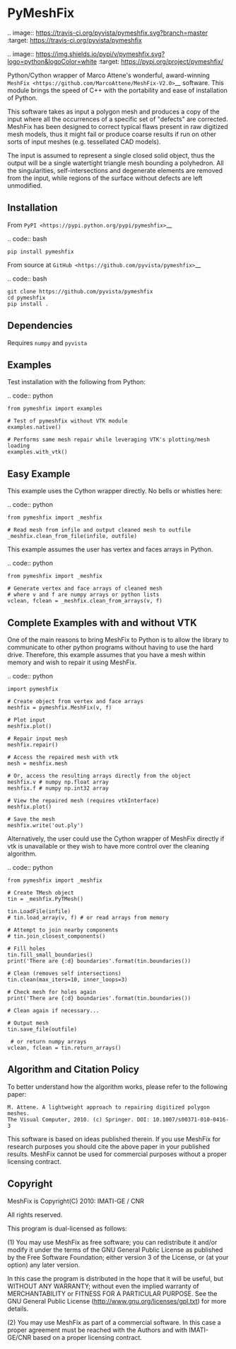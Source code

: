 PyMeshFix
=========

.. image:: https://travis-ci.org/pyvista/pymeshfix.svg?branch=master
   :target: https://travis-ci.org/pyvista/pymeshfix

.. image:: https://img.shields.io/pypi/v/pymeshfix.svg?logo=python&logoColor=white
   :target: https://pypi.org/project/pymeshfix/

Python/Cython wrapper of Marco Attene's wonderful, award-winning
`MeshFix <https://github.com/MarcoAttene/MeshFix-V2.0>`__ software.
This module brings the speed of C++ with the portability and ease of
installation of Python.

This software takes as input a polygon mesh and produces a copy of the input
where all the occurrences of a specific set of "defects" are corrected.
MeshFix has been designed to correct typical flaws present in raw digitized
mesh models, thus it might fail or produce coarse results
if run on other sorts of input meshes (e.g. tessellated CAD models).

The input is assumed to represent a single closed solid object, thus the output
will be a single watertight triangle mesh bounding a polyhedron.
All the singularities, self-intersections and degenerate elements are removed
from the input, while regions of the surface without defects are left
unmodified.

Installation
------------

From `PyPI <https://pypi.python.org/pypi/pymeshfix>`__

.. code:: bash

    pip install pymeshfix

From source at `GitHub <https://github.com/pyvista/pymeshfix>`__

.. code:: bash

    git clone https://github.com/pyvista/pymeshfix
    cd pymeshfix
    pip install .


Dependencies
------------
Requires ``numpy`` and ``pyvista``


Examples
--------
Test installation with the following from Python:

.. code:: python

    from pymeshfix import examples

    # Test of pymeshfix without VTK module
    examples.native()

    # Performs same mesh repair while leveraging VTK's plotting/mesh loading
    examples.with_vtk()


Easy Example
------------
This example uses the Cython wrapper directly. No bells or whistles here:

.. code:: python

    from pymeshfix import _meshfix

    # Read mesh from infile and output cleaned mesh to outfile
    _meshfix.clean_from_file(infile, outfile)


This example assumes the user has vertex and faces arrays in Python.

.. code:: python

    from pymeshfix import _meshfix

    # Generate vertex and face arrays of cleaned mesh
    # where v and f are numpy arrays or python lists
    vclean, fclean = _meshfix.clean_from_arrays(v, f)


Complete Examples with and without VTK
--------------------------------------

One of the main reasons to bring MeshFix to Python is to allow the library to
communicate to other python programs without having to use the hard drive.
Therefore, this example assumes that you have a mesh within memory and wish to
repair it using MeshFix.

.. code:: python

    import pymeshfix

    # Create object from vertex and face arrays
    meshfix = pymeshfix.MeshFix(v, f)

    # Plot input
    meshfix.plot()

    # Repair input mesh
    meshfix.repair()

    # Access the repaired mesh with vtk
    mesh = meshfix.mesh

    # Or, access the resulting arrays directly from the object
    meshfix.v # numpy np.float array
    meshfix.f # numpy np.int32 array

    # View the repaired mesh (requires vtkInterface)
    meshfix.plot()

    # Save the mesh
    meshfix.write('out.ply')

Alternatively, the user could use the Cython wrapper of MeshFix directly if
vtk is unavailable or they wish to have more control over the cleaning
algorithm.

.. code:: python

    from pymeshfix import _meshfix

    # Create TMesh object
    tin = _meshfix.PyTMesh()

    tin.LoadFile(infile)
    # tin.load_array(v, f) # or read arrays from memory

    # Attempt to join nearby components
    # tin.join_closest_components()

    # Fill holes
    tin.fill_small_boundaries()
    print('There are {:d} boundaries'.format(tin.boundaries())

    # Clean (removes self intersections)
    tin.clean(max_iters=10, inner_loops=3)

    # Check mesh for holes again
    print('There are {:d} boundaries'.format(tin.boundaries())

    # Clean again if necessary...

    # Output mesh
    tin.save_file(outfile)

     # or return numpy arrays
    vclean, fclean = tin.return_arrays()


Algorithm and Citation Policy
-----------------------------

To better understand how the algorithm works, please refer to the following
paper:

    M. Attene. A lightweight approach to repairing digitized polygon meshes.
    The Visual Computer, 2010. (c) Springer. DOI: 10.1007/s00371-010-0416-3

This software is based on ideas published therein. If you use MeshFix for
research purposes you should cite the above paper in your published results.
MeshFix cannot be used for commercial purposes without a proper licensing
contract.


Copyright
---------

MeshFix is Copyright(C) 2010: IMATI-GE / CNR

All rights reserved.

This program is dual-licensed as follows:

(1) You may use MeshFix as free software; you can redistribute it and/or modify
it under the terms of the GNU General Public License as published by the Free
Software Foundation; either version 3 of the License, or (at your option) any
later version.

In this case the program is distributed in the hope that it will be useful, but
WITHOUT ANY WARRANTY; without even the implied warranty of MERCHANTABILITY or
FITNESS FOR A PARTICULAR PURPOSE. See the GNU General Public License
(http://www.gnu.org/licenses/gpl.txt) for more details.

(2) You may use MeshFix as part of a commercial software. In this case a proper
agreement must be reached with the Authors and with IMATI-GE/CNR based on a
proper licensing contract.
